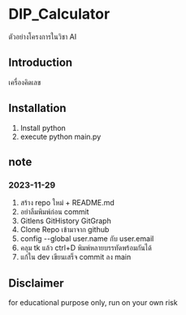# DIP_Calculator
ตัวอย่างโครงการในวิชา AI

## Introduction
เครื่องคิดเลข

## Installation
1. Install python
2. execute python main.py

## note
### 2023-11-29
1. สร้าง repo ใหม่ + README.md
2. อย่าลืมพิมพ์ก่อน commit
3. Gitlens GitHistory GitGraph
4. Clone Repo เข้ามาจาก github
5. config --global user.name กับ user.email
6. คลุม tk แล้ว ctrl+D พิมพ์หลายบรรทัดพร้อมกันได้
7. แก้ใน dev เขียนเสร็จ commit ลง main

## Disclaimer
for educational purpose only, run on your own risk